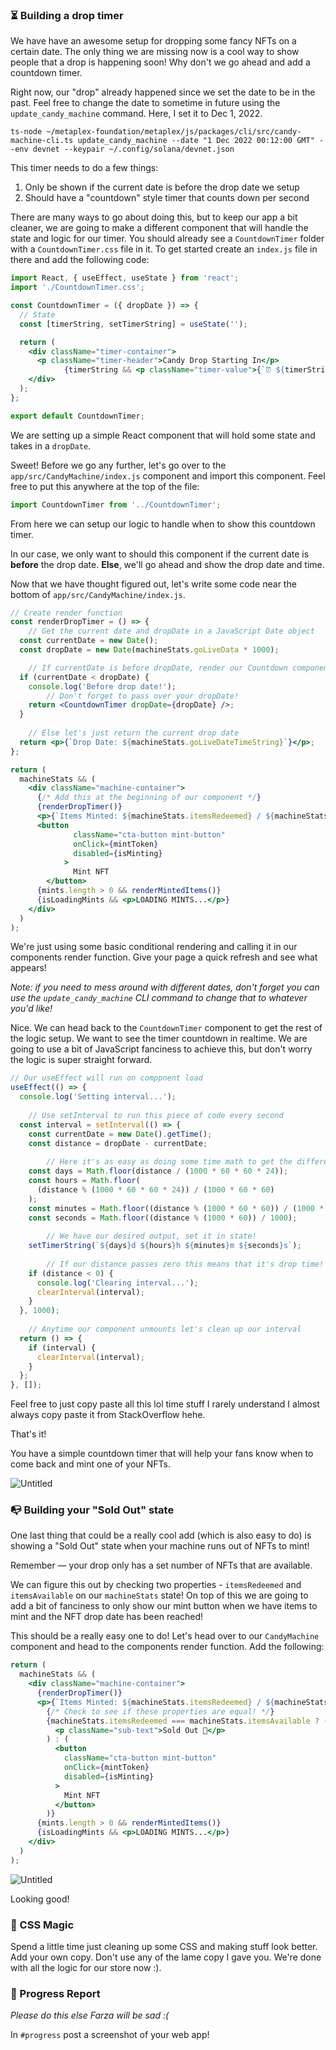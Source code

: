 ### ⏳ Building a drop timer

We have have an awesome setup for dropping some fancy NFTs on a certain date. The only thing we are missing now is a cool way to show people that a drop is happening soon! Why don't we go ahead and add a countdown timer.

Right now, our "drop" already happened since we set the date to be in the past. Feel free to change the date to sometime in future using the `update_candy_machine` command. Here, I set it to Dec 1, 2022.

```plaintext
ts-node ~/metaplex-foundation/metaplex/js/packages/cli/src/candy-machine-cli.ts update_candy_machine --date "1 Dec 2022 00:12:00 GMT" --env devnet --keypair ~/.config/solana/devnet.json
```

This timer needs to do a few things:

1. Only be shown if the current date is before the drop date we setup
2. Should have a "countdown" style timer that counts down per second

There are many ways to go about doing this, but to keep our app a bit cleaner, we are going to make a different component that will handle the state and logic for our timer. You should already see a `CountdownTimer` folder with a `CountdownTimer.css` file in it. To get started create an `index.js` file in there and add the following code:

```jsx
import React, { useEffect, useState } from 'react';
import './CountdownTimer.css';

const CountdownTimer = ({ dropDate }) => {
  // State
  const [timerString, setTimerString] = useState('');

  return (
    <div className="timer-container">
      <p className="timer-header">Candy Drop Starting In</p>
			{timerString && <p className="timer-value">{`⏰ ${timerString}`}</p>}
    </div>
  );
};

export default CountdownTimer;
```

We are setting up a simple React component that will hold some state and takes in a `dropDate`.

Sweet! Before we go any further, let's go over to the `app/src/CandyMachine/index.js` component and import this component. Feel free to put this anywhere at the top of the file:

```jsx
import CountdownTimer from '../CountdownTimer';
```

From here we can setup our logic to handle when to show this countdown timer.

In our case, we only want to should this component if the current date is **before** the drop date. **Else**, we'll go ahead and show the drop date and time.

Now that we have thought figured out, let's write some code near the bottom of `app/src/CandyMachine/index.js`.

```jsx
// Create render function
const renderDropTimer = () => {
	// Get the current date and dropDate in a JavaScript Date object
  const currentDate = new Date();
  const dropDate = new Date(machineStats.goLiveData * 1000);

	// If currentDate is before dropDate, render our Countdown component
  if (currentDate < dropDate) {
    console.log('Before drop date!');
		// Don't forget to pass over your dropDate!
    return <CountdownTimer dropDate={dropDate} />;
  }
	
	// Else let's just return the current drop date
  return <p>{`Drop Date: ${machineStats.goLiveDateTimeString}`}</p>;
};

return (
  machineStats && (
    <div className="machine-container">
      {/* Add this at the beginning of our component */}
      {renderDropTimer()}
      <p>{`Items Minted: ${machineStats.itemsRedeemed} / ${machineStats.itemsAvailable}`}</p>
      <button
			  className="cta-button mint-button"
			  onClick={mintToken}
			  disabled={isMinting}
			>
			  Mint NFT
	    </button>
      {mints.length > 0 && renderMintedItems()}
      {isLoadingMints && <p>LOADING MINTS...</p>}
    </div>
  )
);
```

We're just using some basic conditional rendering and calling it in our components render function. Give your page a quick refresh and see what appears!

*Note: if you need to mess around with different dates, don't forget you can use the `update_candy_machine` CLI command to change that to whatever you'd like!* 

Nice. We can head back to the `CountdownTimer` component to get the rest of the logic setup. We want to see the timer countdown in realtime. We are going to use a bit of JavaScript fanciness to achieve this, but don't worry the logic is super straight forward.

```jsx
// Our useEffect will run on comppnent load
useEffect(() => {
  console.log('Setting interval...');
	
	// Use setInterval to run this piece of code every second
  const interval = setInterval(() => {
    const currentDate = new Date().getTime();
    const distance = dropDate - currentDate;
		
		// Here it's as easy as doing some time math to get the different properties
    const days = Math.floor(distance / (1000 * 60 * 60 * 24));
    const hours = Math.floor(
      (distance % (1000 * 60 * 60 * 24)) / (1000 * 60 * 60)
    );
    const minutes = Math.floor((distance % (1000 * 60 * 60)) / (1000 * 60));
    const seconds = Math.floor((distance % (1000 * 60)) / 1000);
		
		// We have our desired output, set it in state!
    setTimerString(`${days}d ${hours}h ${minutes}m ${seconds}s`);
		
		// If our distance passes zero this means that it's drop time!
    if (distance < 0) {
      console.log('Clearing interval...');
      clearInterval(interval);
    }
  }, 1000);
	
	// Anytime our component unmounts let's clean up our interval
  return () => {
    if (interval) {
      clearInterval(interval);
    }
  };
}, []);
```

Feel free to just copy paste all this lol time stuff I rarely understand I almost always copy paste it from StackOverflow hehe.

That's it!

You have a simple countdown timer that will help your fans know when to come back and mint one of your NFTs.

![Untitled](https://i.imgur.com/OINimrr.png)

### 📭 Building your "Sold Out" state

One last thing that could be a really cool add (which is also easy to do) is showing a "Sold Out" state when your machine runs out of NFTs to mint!

Remember — your drop only has a set number of NFTs that are available. 

We can figure this out by checking two properties - `itemsRedeemed` and `itemsAvailable` on our `machineStats` state! On top of this we are going to add a bit of fanciness to only show our mint button when we have items to mint and the NFT drop date has been reached!

This should be a really easy one to do! Let's head over to our `CandyMachine` component and head to the components render function. Add the following:

```jsx
return (
  machineStats && (
    <div className="machine-container">
      {renderDropTimer()}
      <p>{`Items Minted: ${machineStats.itemsRedeemed} / ${machineStats.itemsAvailable}`}</p>
        {/* Check to see if these properties are equal! */}
        {machineStats.itemsRedeemed === machineStats.itemsAvailable ? (
          <p className="sub-text">Sold Out 🙊</p>
        ) : (
          <button
            className="cta-button mint-button"
            onClick={mintToken}
            disabled={isMinting}
          >
            Mint NFT
          </button>
        )}
      {mints.length > 0 && renderMintedItems()}
      {isLoadingMints && <p>LOADING MINTS...</p>}
    </div>
  )
);
```

![Untitled](https://i.imgur.com/fYEzoeg.png)

Looking good!

### 🎨 CSS Magic

Spend a little time just cleaning up some CSS and making stuff look better. Add your own copy. Don't use any of the lame copy I gave you. We're done with all the logic for our store now :).

### 🚨 Progress Report

*Please do this else Farza will be sad :(*

In `#progress` post a screenshot of your web app!